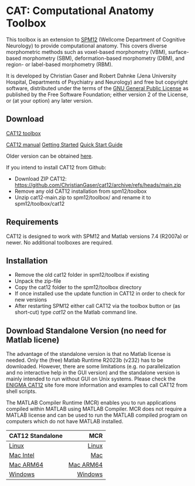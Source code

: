 # CAT: Computational Anatomy Toolbox
This toolbox is an extension to [SPM12](http://www.fil.ion.ucl.ac.uk/spm/software/spm12/) (Wellcome Department of Cognitive Neurology) to provide computational anatomy. This covers diverse morphometric methods such as voxel-based morphometry (VBM), surface-based morphometry (SBM), deformation-based morphometry (DBM), and region- or label-based morphometry (RBM).

It is developed by Christian Gaser and Robert Dahnke (Jena University Hospital, Departments of Psychiatry and Neurology) and free but copyright software, distributed under the terms of the [GNU General Public License](http://www.gnu.org/licenses/gpl-2.0.html) as published by the Free Software Foundation; either version 2 of the License, or (at your option) any later version.

## Download
[CAT12 toolbox](http://dbm.neuro.uni-jena.de/cat12/cat12_latest.zip)

[CAT12 manual](https://neuro-jena.github.io/cat12-html)
[Getting Started](https://neuro-jena.github.io/cat12-help/#get_started)
[Quick Start Guide](https://neuro-jena.github.io/cat12-html/cat_starting.html)

Older version can be obtained [here](http://dbm.neuro.uni-jena.de/cat12/).

If you intend to install CAT12 from Github:
- Download ZIP CAT12:
https://github.com/ChristianGaser/cat12/archive/refs/heads/main.zip
- Remove any old CAT12 installation from spm12/toolbox
- Unzip cat12-main.zip to spm12/toolbox/ and rename it to spm12/toolbox/cat12

## Requirements
CAT12 is designed to work with SPM12 and Matlab versions 7.4 (R2007a) or newer. No additional toolboxes are required.

## Installation
- Remove the old cat12 folder in spm12/toolbox if existing
- Unpack the zip-file
- Copy the cat12 folder to the spm12/toolbox directory
- If once installed use the update function in CAT12 in order to check for new versions
- After restarting SPM12 either call CAT12 via the toolbox button or (as short-cut) type *cat12* on the Matlab command line.

## Download Standalone Version (no need for Matlab licene)
The advantage of the standalone version is that no Matlab license is needed. Only the (free) Matlab Runtime R2023b (v232) has to be downloaded. However, there are some limitations (e.g. no parallelization and no interactive help in the GUI version) and the standalone version is mainly intended to run without GUI on Unix systems. Please check the [ENIGMA CAT12](https://neuro-jena.github.io/enigma-cat12/#standalone) site fore more information and examples to call CAT12 from shell scripts.

The MATLAB Compiler Runtime (MCR) enables you to run applications compiled within MATLAB using MATLAB Compiler. MCR does not require a MATLAB license and can be used to run the MATLAB compiled program on computers which do not have MATLAB installed.

|CAT12 Standalone|MCR|
|---|---:|
[Linux](http://dbm.neuro.uni-jena.de/cat12/cat12_latest_R2023b_MCR_Linux.zip) |[Linux](https://ssd.mathworks.com/supportfiles/downloads/R2023b/Release/10/deployment_files/installer/complete/glnxa64/MATLAB_Runtime_R2023b_Update_10_glnxa64.zip)|
[Mac Intel](https://dbm.neuro.uni-jena.de/cat12/cat12_latest_R2023b_MCR_Mac.zip) |[Mac](https://ssd.mathworks.com/supportfiles/downloads/R2023b/Release/10/deployment_files/installer/complete/maci64/MATLAB_Runtime_R2023b_Update_10_maci64.dmg.zip)|
[Mac ARM64](https://dbm.neuro.uni-jena.de/cat12/cat12_latest_R2023b_MCR_Mac_arm64.zip) |[Mac ARM64](https://ssd.mathworks.com/supportfiles/downloads/R2023b/Release/10/deployment_files/installer/complete/maca64/MATLAB_Runtime_R2023b_Update_10_maca64.dmg)|
[Windows](https://dbm.neuro.uni-jena.de/cat12/cat12_latest_R2023b_MCR_Win.zip) |[Windows](https://ssd.mathworks.com/supportfiles/downloads/R2023b/Release/10/deployment_files/installer/complete/win64/MATLAB_Runtime_R2023b_Update_10_win64.zip)|

<!--Please contact [me](mailto:christian.gaser@uni-jena.de) if you need other versions.-->